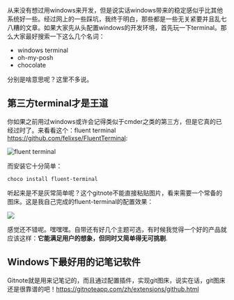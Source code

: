 从来没有想过用windows来开发，但是说实话windows带来的稳定感似乎比其他系统好一些。经过网上的一些踩坑，我终于明白，那些都是一些无关紧要并且乱七八糟的文章。如果大家先从头配置windows的开发环境，首先玩一下terminal。那么大家最好搜索一下这么几个名词：

- windows terminal
- oh-my-posh
- chocolate

分别是啥意思呢？这里不多说。


## 第三方terminal才是王道

你如果之前用过windows或许会记得类似于cmder之类的第三方，但是它真的已经过时了。来看看这个：fluent terminal https://github.com/felixse/FluentTerminal:

![fluent terminal](https://github.com/felixse/FluentTerminal/raw/master/Screenshots/terminal.jpg)

而安装它十分简单：

```
choco install fluent-terminal
```

听起来是不是灰常简单呢？这个gitnote不能直接粘贴图片，看来需要一个常备的图床。这是我自己完成的fluent-terminal的配置效果：

![](https://s2.ax1x.com/2020/02/09/1fhuDI.png)

感觉还不错呢。嘿嘿嘿。自带还有好几个主题可选，有时候我觉得一个好的产品就应该这样：**它能满足用户的想象，但同时又简单得无可挑剔**.


## Windows下最好用的记笔记软件

Gitnote就是用来记笔记的，而且通过配置插件，实现git图床，说实在话，git图床还是很靠谱的吧！https://gitnoteapp.com/zh/extensions/github.html




